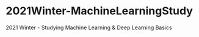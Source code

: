# 2021Winter-MachineLearningStudy
2021 Winter - Studying Machine Learning &amp; Deep Learning Basics
